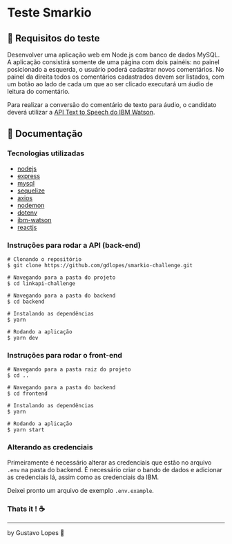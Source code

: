 # Teste Smarkio

## :rocket: Requisitos do teste

Desenvolver uma aplicação web em ​Node.js​ com banco de dados ​MySQL​. A aplicação consistirá somente de uma página com dois painéis: no painel posicionado a esquerda, o usuário poderá cadastrar novos comentários. No painel da direita todos os comentários cadastrados devem ser listados, com um botão ao lado de cada um que ao ser clicado executará um áudio de leitura do comentário.

Para realizar a conversão do comentário de texto para áudio, o candidato deverá utilizar a [API ​Text to Speech ​do​ IBM Watson​](https://www.ibm.com/cloud/watson-text-to-speech).

## :scroll: Documentação

### Tecnologias utilizadas

- [nodejs](https://nodejs.org/en/)
- [express](https://expressjs.com/pt-br/)
- [mysql](https://www.mysql.com/)
- [sequelize](https://sequelize.org/)
- [axios](https://www.npmjs.com/package/axios)
- [nodemon](https://www.npmjs.com/package/nodemon)
- [dotenv](https://www.npmjs.com/package/dotenv)
- [ibm-watson](https://github.com/watson-developer-cloud/node-sdk)
- [reactjs](https://pt-br.reactjs.org/)

### Instruções para rodar a API (back-end)

```
# Clonando o repositório
$ git clone https://github.com/gdlopes/smarkio-challenge.git

# Navegando para a pasta do projeto
$ cd linkapi-challenge

# Navegando para a pasta do backend
$ cd backend

# Instalando as dependências
$ yarn

# Rodando a aplicação
$ yarn dev
```

### Instruções para rodar o front-end

```
# Navegando para a pasta raiz do projeto
$ cd ..

# Navegando para a pasta do backend
$ cd frontend

# Instalando as dependências
$ yarn

# Rodando a aplicação
$ yarn start
```

### Alterando as credenciais

Primeiramente é necessário alterar as credenciais que estão no arquivo `.env` na pasta do backend. É necessário criar o bando de dados e adicionar as credenciais lá, assim como as credenciais da IBM.

Deixei pronto um arquivo de exemplo `.env.example`.

### Thats it ! :coffee:

---

by Gustavo Lopes :tada:
